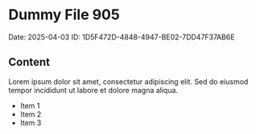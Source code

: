 # Dummy File 905

Date: 2025-04-03
ID: 1D5F472D-4848-4947-BE02-7DD47F37AB6E

## Content

Lorem ipsum dolor sit amet, consectetur adipiscing elit.
Sed do eiusmod tempor incididunt ut labore et dolore magna aliqua.

* Item 1
* Item 2
* Item 3

